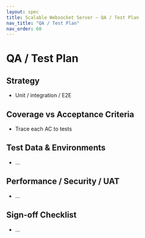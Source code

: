 ```yaml
---
layout: spec
title: Scalable Websocket Server — QA / Test Plan
nav_title: "QA / Test Plan"
nav_order: 60
---
```

# QA / Test Plan
## Strategy
- Unit / integration / E2E

## Coverage vs Acceptance Criteria
- Trace each AC to tests

## Test Data & Environments
- …

## Performance / Security / UAT
- …

## Sign-off Checklist
- …
